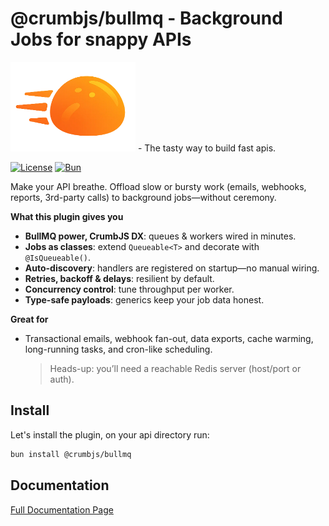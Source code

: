 # @crumbjs/bullmq - Background Jobs for snappy APIs

<img src="https://raw.githubusercontent.com/tuplescompany/crumbjs/refs/heads/main/logo/crumbjs.png" alt="CrumbJS Logo" width="200"/>
- The tasty way to build fast apis.

[![License](https://img.shields.io/badge/license-MIT-blue.svg)](LICENSE)
[![Bun](https://img.shields.io/badge/Bun-1.2.20-black?logo=bun)](https://bun.sh)

Make your API breathe. Offload slow or bursty work (emails, webhooks, reports, 3rd-party calls) to background jobs—without ceremony.

**What this plugin gives you**

- **BullMQ power, CrumbJS DX**: queues & workers wired in minutes.
- **Jobs as classes**: extend `Queueable<T>` and decorate with `@IsQueueable()`.
- **Auto-discovery**: handlers are registered on startup—no manual wiring.
- **Retries, backoff & delays**: resilient by default.
- **Concurrency control**: tune throughput per worker.
- **Type-safe payloads**: generics keep your job data honest.

**Great for**

- Transactional emails, webhook fan-out, data exports, cache warming, long-running tasks, and cron-like scheduling.
  > Heads-up: you’ll need a reachable Redis server (host/port or auth).

## Install

Let's install the plugin, on your api directory run:

```bash
bun install @crumbjs/bullmq
```

## Documentation

[Full Documentation Page](https://crumbjs.com/docs/plugins/queues)
